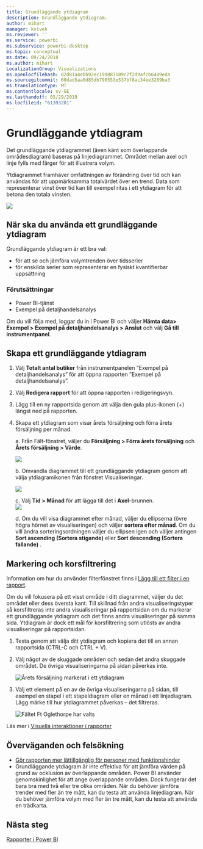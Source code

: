 ```yaml
---
title: Grundläggande ytdiagram
description: Grundläggande ytdiagram.
author: mihart
manager: kvivek
ms.reviewer: ''
ms.service: powerbi
ms.subservice: powerbi-desktop
ms.topic: conceptual
ms.date: 09/24/2018
ms.author: mihart
LocalizationGroup: Visualizations
ms.openlocfilehash: 02d81a4ebb92ec199887109c7f2d9afcb6449eda
ms.sourcegitcommit: 60dad5aa0d85db790553e537bf8ac34ee3289ba3
ms.translationtype: MT
ms.contentlocale: sv-SE
ms.lasthandoff: 05/29/2019
ms.locfileid: "61393281"
---
```

# <a name="basic-area-chart"></a>Grundläggande ytdiagram
Det grundläggande ytdiagrammet (även känt som överlappande områdesdiagram) baseras på linjediagrammet. Området mellan axel och linje fylls med färger för att illustrera volym. 

Ytdiagrammet framhäver omfattningen av förändring över tid och kan användas för att uppmärksamma totalvärdet över en trend. Data som representerar vinst över tid kan till exempel ritas i ett ytdiagram för att betona den totala vinsten.

![](media/power-bi-visualization-basic-area-chart/powerbi-area-chartnew.png)

## <a name="when-to-use-a-basic-area-chart"></a>När ska du använda ett grundläggande ytdiagram
Grundläggande ytdiagram är ett bra val:

* för att se och jämföra volymtrenden över tidsserier 
* för enskilda serier som representerar en fysiskt kvantifierbar uppsättning

### <a name="prerequisites"></a>Förutsättningar
 - Power BI-tjänst
 - Exempel på detaljhandelsanalys

Om du vill följa med, loggar du in i Power BI och väljer **Hämta data\> Exempel \> Exempel på detaljhandelsanalys > Anslut** och välj **Gå till instrumentpanel**. 

## <a name="create-a-basic-area-chart"></a>Skapa ett grundläggande ytdiagram
 

1. Välj **Totalt antal butiker** från instrumentpanelen ”Exempel på detaljhandelsanalys” för att öppna rapporten ”Exempel på detaljhandelsanalys”.
2. Välj **Redigera rapport** för att öppna rapporten i redigeringsvyn.
3. Lägg till en ny rapportsida genom att välja den gula plus-ikonen (+) längst ned på rapporten.
4. Skapa ett ytdiagram som visar årets försäljning och förra årets försäljning per månad.
   
   a. Från Fält-fönstret, väljer du **Försäljning \> Förra årets försäljning** och **Årets försäljning > Värde**.

   ![](media/power-bi-visualization-basic-area-chart/power-bi-bar-chart.png)

   b.  Omvandla diagrammet till ett grundläggande ytdiagram genom att välja ytdiagramikonen från fönstret Visualiseringar.

   ![](media/power-bi-visualization-basic-area-chart/convertchart.png)
   
   c.  Välj **Tid \> Månad** för att lägga till det i **Axel**-brunnen.   
   ![](media/power-bi-visualization-basic-area-chart/powerbi-area-chartnew.png)
   
   d.  Om du vill visa diagrammet efter månad, väljer du ellipserna (övre högra hörnet av visualiseringen) och väljer **sortera efter månad**. Om du vill ändra sorteringsordningen väljer du ellipsen igen och väljer antingen **Sort ascending (Sortera stigande)** eller **Sort descending (Sortera fallande)** .

## <a name="highlighting-and-cross-filtering"></a>Markering och korsfiltrering
Information om hur du använder filterfönstret finns i [Lägg till ett filter i en rapport](../power-bi-report-add-filter.md).

Om du vill fokusera på ett visst område i ditt diagrammet, väljer du det området eller dess översta kant.  Till skillnad från andra visualiseringstyper så korsfiltreras inte andra visualiseringar på rapportsidan om du markerar ett grundläggande ytdiagram och det finns andra visualiseringar på samma sida. Ytdiagram är dock ett mål för korsfiltrering som utlösts av andra visualiseringar på rapportsidan. 

1. Testa genom att välja ditt ytdiagram och kopiera det till en annan rapportsida (CTRL-C och CTRL + V).
2. Välj något av de skuggade områden och sedan det andra skuggade området. De övriga visualiseringarna på sidan påverkas inte.

    ![Årets försäljning markerat i ett ytdiagram](media/power-bi-visualization-basic-area-chart/power-bi-select-area.png)

3. Välj ett element på en av de övriga visualiseringarna på sidan, till exempel en stapel i ett stapeldiagram eller en månad i ett linjediagram. Lägg märke till hur ytdiagrammet påverkas – det filtreras.  

    ![Fältet Ft Oglethorpe har valts](media/power-bi-visualization-basic-area-chart/power-bi-filter.png) 

Läs mer i [Visuella interaktioner i rapporter](../service-reports-visual-interactions.md)


## <a name="considerations-and-troubleshooting"></a>Överväganden och felsökning   
* [Gör rapporten mer lättillgänglig för personer med funktionshinder](../desktop-accessibility.md)
* Grundläggande ytdiagram är inte effektiva för att jämföra värden på grund av ocklusion av överlappande områden. Power BI använder genomskinlighet för att ange överlappande områden. Dock fungerar det bara bra med två eller tre olika områden. När du behöver jämföra trender med fler än tre mått, kan du testa att använda linjediagram. När du behöver jämföra volym med fler än tre mått, kan du testa att använda en trädkarta.

## <a name="next-step"></a>Nästa steg
[Rapporter i Power BI](power-bi-visualization-card.md)  

